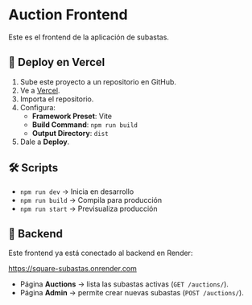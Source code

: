 # Auction Frontend

Este es el frontend de la aplicación de subastas.

## 🚀 Deploy en Vercel

1. Sube este proyecto a un repositorio en GitHub.
2. Ve a [Vercel](https://vercel.com/).
3. Importa el repositorio.
4. Configura:
   - **Framework Preset**: Vite
   - **Build Command**: `npm run build`
   - **Output Directory**: `dist`
5. Dale a **Deploy**.

## 🛠️ Scripts

- `npm run dev` → Inicia en desarrollo
- `npm run build` → Compila para producción
- `npm run start` → Previsualiza producción

## 🔗 Backend
Este frontend ya está conectado al backend en Render:

https://square-subastas.onrender.com

- Página **Auctions** → lista las subastas activas (`GET /auctions/`).
- Página **Admin** → permite crear nuevas subastas (`POST /auctions/`).
